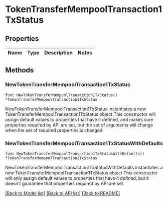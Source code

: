# TokenTransferMempoolTransaction1TxStatus

## Properties

Name | Type | Description | Notes
------------ | ------------- | ------------- | -------------

## Methods

### NewTokenTransferMempoolTransaction1TxStatus

`func NewTokenTransferMempoolTransaction1TxStatus() *TokenTransferMempoolTransaction1TxStatus`

NewTokenTransferMempoolTransaction1TxStatus instantiates a new TokenTransferMempoolTransaction1TxStatus object
This constructor will assign default values to properties that have it defined,
and makes sure properties required by API are set, but the set of arguments
will change when the set of required properties is changed

### NewTokenTransferMempoolTransaction1TxStatusWithDefaults

`func NewTokenTransferMempoolTransaction1TxStatusWithDefaults() *TokenTransferMempoolTransaction1TxStatus`

NewTokenTransferMempoolTransaction1TxStatusWithDefaults instantiates a new TokenTransferMempoolTransaction1TxStatus object
This constructor will only assign default values to properties that have it defined,
but it doesn't guarantee that properties required by API are set


[[Back to Model list]](../README.md#documentation-for-models) [[Back to API list]](../README.md#documentation-for-api-endpoints) [[Back to README]](../README.md)


